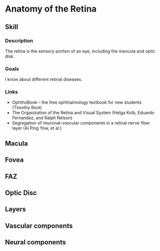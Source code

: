 # Anatomy of the Retina

## Skill

### Description
The retina is the sensory portion of an eye, including the mavcula and optic disk.

### Goals
I know about different retinal diseases.

### Links
* OphthoBook – the free ophthalmology textbook for new students (Timothy Root)
* The Organization of the Retina and Visual System (Helga Kolb, Eduardo Fernandez, and Ralph Nelson)
* Segregation of neuronal-vascular components in a retinal nerve fiber layer (Ai Ping Yow, et al.)


## Macula

## Fovea

## FAZ

## Optic Disc

## Layers

## Vascular components

## Neural components